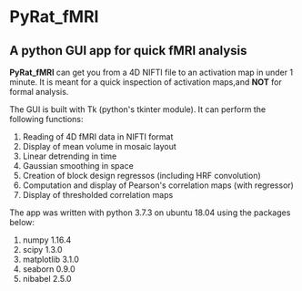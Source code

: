 # PyRat_fMRI
## A python GUI app for quick fMRI analysis

**PyRat_fMRI** can get you from a 4D NIFTI file to an activation map in under 1 minute. It is meant for a quick inspection of activation maps,and **NOT** for formal analysis.

The GUI is built with Tk (python's tkinter module).
It can perform the following functions:
1. Reading of 4D fMRI data in NIFTI format
2. Display of mean volume in mosaic layout
3. Linear detrending in time
4. Gaussian smoothing in space
5. Creation of block design regressos (including HRF convolution)
6. Computation and display of Pearson's correlation maps (with regressor)
7. Display of thresholded correlation maps

The app was written with python 3.7.3 on ubuntu 18.04 using the packages below:
1. numpy 1.16.4
2. scipy 1.3.0
3. matplotlib 3.1.0
4. seaborn 0.9.0
5. nibabel 2.5.0

